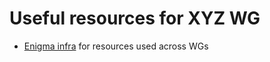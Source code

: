 # Useful resources for XYZ WG

- [Enigma infra](https://enigma-infra.github.io/) for resources used across WGs